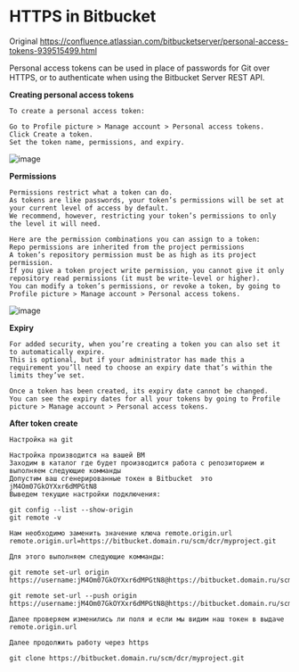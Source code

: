 # HTTPS in Bitbucket

Original  https://confluence.atlassian.com/bitbucketserver/personal-access-tokens-939515499.html

Personal access tokens can be used in place of passwords for Git over HTTPS, or to authenticate when using the Bitbucket Server REST API.

**Creating personal access tokens**
```
To create a personal access token:

Go to Profile picture > Manage account > Personal access tokens.
Click Create a token. 
Set the token name, permissions, and expiry.
```
![image](https://user-images.githubusercontent.com/62062799/131636818-f8d639a1-3b31-40be-ac96-c7dbd0631572.png)


**Permissions**
```
Permissions restrict what a token can do. 
As tokens are like passwords, your token’s permissions will be set at your current level of access by default. 
We recommend, however, restricting your token’s permissions to only the level it will need.

Here are the permission combinations you can assign to a token:
Repo permissions are inherited from the project permissions
A token’s repository permission must be as high as its project permission.
If you give a token project write permission, you cannot give it only repository read permissions (it must be write-level or higher).
You can modify a token’s permissions, or revoke a token, by going to Profile picture > Manage account > Personal access tokens.
```
![image](https://user-images.githubusercontent.com/62062799/131636969-e15ac3c4-26cf-4350-b83d-afae97ad20e5.png)


**Expiry**
```
For added security, when you’re creating a token you can also set it to automatically expire. 
This is optional, but if your administrator has made this a requirement you’ll need to choose an expiry date that’s within the limits they’ve set.

Once a token has been created, its expiry date cannot be changed. 
You can see the expiry dates for all your tokens by going to Profile picture > Manage account > Personal access tokens.
```


**After token create**
```
Настройка на git

Настройка производится на вашей ВМ
Заходим в каталог где будет производится работа с репозиторием и выполняем следующие комманды
Допустим ваш сгенерированные токен в Bitbucket  это  jM4Om07GkOYXxr6dMPGtN8
Выведем текущие настройки подключения:

git config --list --show-origin
git remote -v
```
```
Нам необходимо заменить значение ключа remote.origin.url   remote.origin.url=https://bitbucket.domain.ru/scm/dcr/myproject.git

Для этого выполняем следующие комманды:

git remote set-url origin https://username:jM4Om07GkOYXxr6dMPGtN8@https://bitbucket.domain.ru/scm/dcr/myproject.git

git remote set-url --push origin https://username:jM4Om07GkOYXxr6dMPGtN8@https://bitbucket.domain.ru/scm/dcr/myproject.git
```

```
Далее проверяем изменились ли поля и если мы видим наш токен в выдаче remote.origin.url 

Далее продолжить работу через https

git clone https://bitbucket.domain.ru/scm/dcr/myproject.git
```
